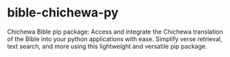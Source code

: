 # bible-chichewa-py
Chichewa Bible pip package: Access and integrate the Chichewa translation of the Bible into your python applications with ease. Simplify verse retrieval, text search, and more using this lightweight and versatile pip package.
